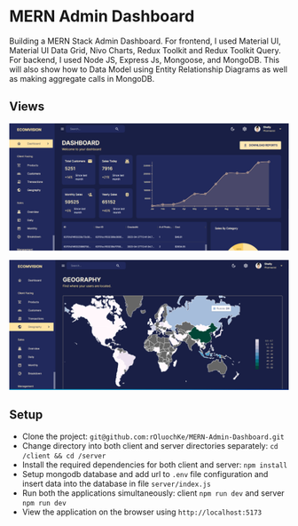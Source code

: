 # MERN Admin Dashboard

Building a MERN Stack Admin Dashboard. For frontend, I used Material UI, Material UI Data Grid, Nivo Charts, Redux Toolkit and Redux Toolkit Query. For backend, I used Node JS, Express Js, Mongoose, and MongoDB. This will also show how to Data Model using Entity Relationship Diagrams as well as making aggregate calls in MongoDB.

## Views

<p align="center">
  <img src="screenshots/capture1.PNG" width="800" />
</p>

<p align="center">
  <img src="screenshots/capture2.PNG" width="800" />
</p>

## Setup

- Clone the project: `git@github.com:rOluochKe/MERN-Admin-Dashboard.git`
- Change directory into both client and server directories separately: `cd /client && cd /server`
- Install the required dependencies for both client and server: `npm install`
- Setup mongodb database and add url to `.env` file configuration and insert data into the database in file `server/index.js`
- Run both the applications simultaneously: client `npm run dev` and server `npm run dev`
- View the application on the browser using `http://localhost:5173`

